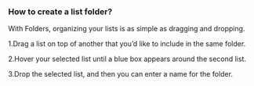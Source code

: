 ### How to create a list folder?

With Folders, organizing your lists is as simple as dragging and dropping. 


1.Drag a list on top of another that you’d like to include in the same folder.

2.Hover your selected list until a blue box appears around the second list. 

3.Drop the selected list, and then you can enter a name for the folder.
